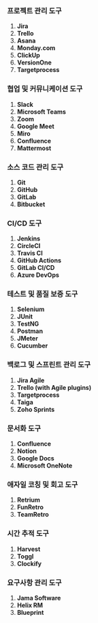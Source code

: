 ### 프로젝트 관리 도구
1. **Jira**
2. **Trello**
3. **Asana**
4. **Monday.com**
5. **ClickUp**
6. **VersionOne**
7. **Targetprocess**

### 협업 및 커뮤니케이션 도구

1. **Slack**
2. **Microsoft Teams**
3. **Zoom**
4. **Google Meet**
5. **Miro**
6. **Confluence**
7. **Mattermost**

### 소스 코드 관리 도구

1. **Git**
2. **GitHub**
3. **GitLab**
4. **Bitbucket**

### CI/CD 도구

1. **Jenkins**
2. **CircleCI**
3. **Travis CI**
4. **GitHub Actions**
5. **GitLab CI/CD**
6. **Azure DevOps**

### 테스트 및 품질 보증 도구

1. **Selenium**
2. **JUnit**
3. **TestNG**
4. **Postman**
5. **JMeter**
6. **Cucumber**

### 백로그 및 스프린트 관리 도구

1. **Jira Agile**
2. **Trello (with Agile plugins)**
3. **Targetprocess**
4. **Taiga**
5. **Zoho Sprints**

### 문서화 도구

1. **Confluence**
2. **Notion**
3. **Google Docs**
4. **Microsoft OneNote**

### 애자일 코칭 및 회고 도구

1. **Retrium**
2. **FunRetro**
3. **TeamRetro**

### 시간 추적 도구

1. **Harvest**
2. **Toggl**
3. **Clockify**

### 요구사항 관리 도구

1. **Jama Software**
2. **Helix RM**
3. **Blueprint**